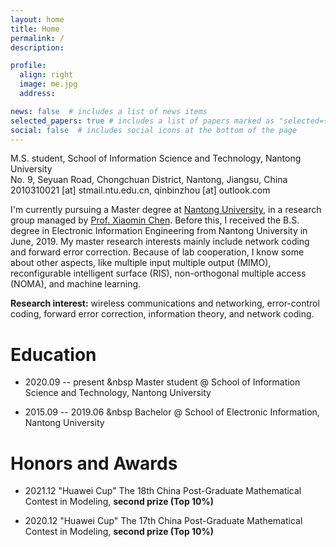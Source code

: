 ```yaml
---
layout: home
title: Home
permalink: /
description: 

profile:
  align: right
  image: me.jpg
  address: 

news: false  # includes a list of news items
selected_papers: true # includes a list of papers marked as "selected={true}"
social: false  # includes social icons at the bottom of the page
---
```


M.S. student, School of Information Science and Technology, Nantong University<br>
No. 9, Seyuan Road, Chongchuan District, Nantong, Jiangsu, China<br>
2010310021 [at] stmail.ntu.edu.cn, qinbinzhou [at] outlook.com<br>
<!-- [Google scholar](https://scholar.google.com/citations?user=hBZ_tKsAAAAJ) | [DBLP](https://dblp.org/pid/19/2969-1.html) | [Github](https://github.com/jindongwang) || [Twitter](https://twitter.com/jd92wang) | [Zhihu](https://www.zhihu.com/people/jindongwang) | [Wechat](http://jd92.wang/assets/img/wechat_public_account.jpg) | [Bilibili](https://space.bilibili.com/477087194) || [Resume](https://www.jianguoyun.com/p/DagJaZEQjKnsBRjbkeAEIAA)  -->

I'm currently pursuing a Master degree at [Nantong University](https://www.ntu.edu.cn/), in a research group managed by [Prof. Xiaomin Chen](https://sist.ntu.edu.cn/2020/0429/c5301a139222/page.htm). Before this, I received the B.S. degree in Electronic Information Engineering from Nantong University in June, 2019. My master research interests mainly include network coding and forward error correction. Because of lab cooperation, I know some about other aspects, like multiple input multiple output (MIMO), reconfigurable intelligent surface (RIS), non-orthogonal multiple access (NOMA), and machine learning.

**Research interest:** wireless communications and networking, error-control coding, forward error correction, information theory, and network coding. 

<!-- **Announcement:** I'm experimenting a new form of research collaboration. You can click [here](https://forms.office.com/r/32Fs6uAjT6) if you are interested! -->

# Education

- 2020.09 -- present &nbsp Master student @ School of Information Science and Technology, Nantong University 

- 2015.09 -- 2019.06 &nbsp Bachelor @ School of Electronic Information, Nantong University 


# Honors and Awards

- 2021.12  "Huawei Cup" The 18th China Post-Graduate Mathematical Contest in Modeling, **second prize (Top 10%)**

- 2020.12  "Huawei Cup" The 17th China Post-Graduate Mathematical Contest in Modeling, **second prize (Top 10%)**

<!--
1. Four of my papers are highly cited and ranked top 20 globally in recent 5 years in Google scholar metrics! See [here](https://zhuanlan.zhihu.com/p/421192644).
2. I wrote a popular book [迁移学习导论](http://jd92.wang/tlbook) to make it easy to learn, understand, and use transfer learning.
3. I lead the most popular transfer learning and semi-supervised learning projects on Github: [Transfer learning repo](https://github/jindongwang/transferlearning) [![Transfer learning repo](/assets/img/transferlearning-repo-star.jpg)](https://github/jindongwang/transferlearning) and  [Semi-supervised learning repo](https://github/torchssl/torchssl) [![SSL repo](/assets/img/torchssl-star.jpg)](https://github/stars/torchssl/torchssl)

#### Preprints

1. Yiqiang Chen, Wang Lu, <u>Jindong Wang</u>, Xin Qin, and Tao Qin. Federated Learning with Adaptive Batchnorm for Personalized Healthcare. arXiv preprint arXiv:2112.00734. [[arXiv](https://arxiv.org/abs/2112.00734)]
2. Wenxin Hou, Han Zhu, Yidong Wang, <u>Jindong Wang</u><sup>#</sup>, Tao Qin, Renjun Xu, and Takahiro Shinozaki. Exploiting Adapters for Cross-lingual Low-resource Speech Recognition. arXiv preprint arXiv:2105.11905. [[arXiv](https://arxiv.org/abs/2105.11905)] [[code](https://github.com/jindongwang/transferlearning/tree/master/code/ASR)]
3. <u>Jindong Wang</u>, Wenjie Feng, Chang Liu, Chaohui Yu, Mingxuan Du, Renjun Xu, Tao Qin, and Tie-Yan Liu. Learning Invariant Representations across Domains and Tasks. arXiv preprint arXiv:2103.05114. [[arXiv](https://arxiv.org/abs/2103.05114)]
4. Chaohui Yu, <u>Jindong Wang</u><sup>#</sup>, Chang Liu, Tao Qin, Renjun Xu, Wenjie Feng, Yiqiang Chen, and Tie-Yan Liu. Learning to match distributions for domain adaptation. arXiv preprint arXiv:2007.10791. [[arXiv](http://arxiv.org/abs/https://arxiv.org/abs/2007.10791)] -->
